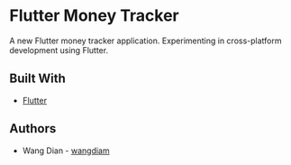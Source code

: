 # Flutter Money Tracker

A new Flutter money tracker application. Experimenting in cross-platform development using Flutter.

## Built With

* [Flutter](https://flutter.io)

## Authors

* Wang Dian - [wangdiam](https://github.com/wangdiam)

